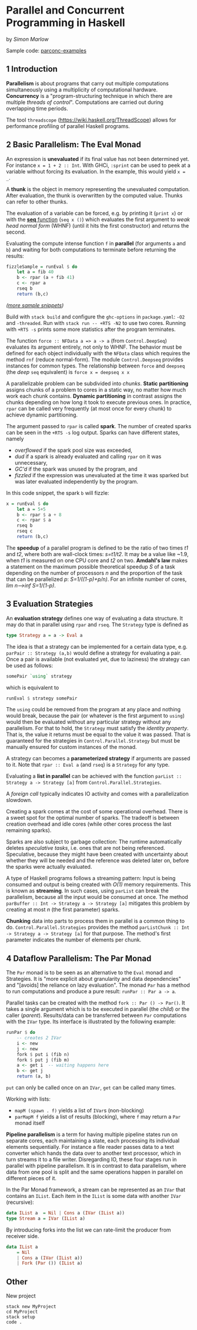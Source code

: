 # Parallel and Concurrent Programming in Haskell

by _Simon Marlow_

Sample code: [parconc-examples](https://github.com/simonmar/parconc-examples)

## 1 Introduction

**Parallelism** is about programs that carry out multiple computations simultaneously using a multiplicity of computational hardware. **Concurrency** is a "program-structuring technique in which there are multiple _threads of control_". Computations are carried out during overlapping time periods.

The tool `threadscope` (https://wiki.haskell.org/ThreadScope) allows for performance profiling of parallel Haskell programs.

## 2 Basic Parallelism: The Eval Monad

An expression is **unevaluated** if its final value has not been determined yet. For instance `x = 1 + 2 :: Int`. With GHCi, `:sprint` can be used to peek at a variable without forcing its evaluation. In the example, this would yield `x = _`.

A **thunk** is the object in memory representing the unevaluated computation. After evaluation, the thunk is overwritten by the computed value. Thunks can refer to other thunks.

The evaluation of a variable can be forced, e.g. by printing it (`print x`) or with the [**seq** function](https://wiki.haskell.org/Seq) (`seq x ()`) which evaluates the first argument to _weak head normal form_ (WHNF) (until it hits the first constructor) and returns the second.

Evaluating the compute intense function `f` in **parallel** (for arguments `a` and `b`) and waiting for both computations to terminate before returning the results:

```haskell
fizzleSample = runEval $ do
    let a = fib 40
    b <- rpar (a + fib 41)
    c <- rpar a
    rseq b
    return (b,c)
```

_([more sample snippets](https://github.com/simonmar/parconc-examples/blob/master/rpar.hs))_

Build with `stack build` and configure the `ghc-options` in `package.yaml`: `-O2` and `-threaded`. Run with `stack run -- +RTS -N2` to use two cores. Running with `+RTS -s` prints some more statistics after the program terminates.

The function `force :: NFData a => a -> a` (from `Control.DeepSeq`) evaluates its argument entirely, not only to WHNF. The behavior must be defined for each object individually with the `NFData` class which requires the method `rnf` (reduce normal-form). The module `Control.Deepseq` provides instances for common types. The relationship between `force` and `deepseq` (the _deep_ `seq` equivalent) is `force x = deepseq x x`

A parallelizable problem can be subdivided into _chunks_.  **Static partitioning** assigns chunks of a problem to cores in a static way, no matter how much work each chunk contains. **Dynamic partitioning** in contrast assigns the chunks depending on how long it took to execute previous ones. In practice, `rpar` can be called very frequently (at most once for every chunk) to achieve dynamic partitioning.

The argument passed to `rpar` is called **spark**. The number of created sparks can be seen in the `+RTS -s` log output. Sparks can have different states, namely

* _overflowed_ if the spark pool size was exceeded, 
* _dud_ if a spark is already evaluated and calling `rpar` on it was unnecessary,
* _GC'd_ if the spark was unused by the program, and
* _fizzled_ if the expression was unevaluated at the time it was sparked but was later evaluated independently by the program.

In this code snippet, the spark `b` will fizzle:

```haskell
x = runEval $ do
    let a = 5+5
    b <- rpar $ a + 8
    c <- rpar $ a
    rseq b
    rseq c
    return (b,c)
```

The **speedup** of a parallel program is defined to be the ratio of two times _t1_ and _t2_, where both are wall-clock times: _s=t1/t2_. It may be a value like ~1.9, when _t1_ is measured on one CPU core and _t2_ on two. **Amdahl's law** makes a statement on the maximum possible theoretical speedup _S_ of a task depending on the number of processors _n_ and the proportion of the task that can be parallelized _p_: _S=1/((1-p)+p/n)_. For an infinite number of cores, _lim n-->inf S=1/(1-p)_.

## 3 Evaluation Strategies

An **evaluation strategy** defines one way of evaluating a data structure. It may do that in parallel using `rpar` and `rseq`. The `Strategy` type is defined as

```haskell
type Strategy a = a -> Eval a
```

The idea is that a strategy can be implemented for a certain data type, e.g. `parPair :: Strategy (a,b)` would define a strategy for evaluating a pair. Once a pair is available (not evaluated yet, due to laziness) the strategy can be used as follows:

```haskell
somePair `using` strategy
```

which is equivalent to

```haskell
runEval $ strategy somePair
```

The `using` could be removed from the program at any place and nothing would break, because the pair (or whatever is the first argument to `using`) would then be evaluated without any particular strategy without any parallelism. For that to hold, the `Strategy` must satisfy the _identity property_. That is, the value it returns must be equal to the value it was passed. That is guaranteed for the strategies in `Control.Parallel.Strategy` but must be manually ensured for custom instances of the monad.

A strategy can becomes a **parameterized strategy** if arguments are passed to it. Note that `rpar :: Eval a` (and `rseq`) is a `Strategy` for any type.

Evaluating a **list in parallel** can be achieved with the function `parList :: Strategy a -> Strategy [a]` from `Control.Parallel.Strategies`.

A _foreign call_ typically indicates IO activity and comes with a parallelization slowdown.

Creating a spark comes at the cost of some operational overhead. There is a sweet spot for the optimal number of sparks. The tradeoff is between creation overhead and idle cores (while other cores process the last remaining sparks).

Sparks are also subject to garbage collection: The runtime automatically deletes _speculative tasks_, i.e. ones that are not being referenced. Speculative, because they might have been created with uncertainty about whether they will be needed and the reference was deleted later on, before the sparks were actually evaluated.

A type of Haskell programs follows a streaming pattern: Input is being consumed and output is being created with _O(1)_ memory requirements. This is known as **streaming**. In such cases, using `parList` can break the parallelism, because all the input would be consumed at once. The method `parBuffer :: Int -> Strategy a -> Strategy [a]` mitigates this problem by creating at most _n_ (the first parameter) sparks.

**Chunking** data into parts to process them in parallel is a common thing to do. `Control.Parallel.Strategies` provides the method `parListChunk :: Int -> Strategy a -> Strategy [a]` for that purpose. The method's first parameter indicates the number of elements per chunk. 

## 4 Dataflow Parallelism: The Par Monad

The `Par` monad is to be seen as an alternative to the `Eval` monad and Strategies. It is "more explicit about granularity and data dependencies" and "[avoids] the reliance on lazy evaluation". The monad `Par` has a method to run computations and produce a pure result: `runPar :: Par a -> a`.

Parallel tasks  can be created with the method `fork :: Par () -> Par()`. It takes a single argument which is to be executed in parallel (the _child_) or the caller (_parent_). Results/data can be transferred between `Par` computations with the `IVar` type. Its interface is illustrated by the following example:

```haskell
runPar $ do
    -- creates 2 IVar
    i <- new
    j <- new
    fork $ put i (fib n)
    fork $ put j (fib m)
    a <- get i  -- waiting happens here
    b <- get j
    return (a, b)
```

`put` can only be called once on an `IVar`, `get` can be called many times.

Working with lists:

* `mapM (spawn . f)` yields a list of `IVar`s (non-blocking)
* `parMapM f` yields a list of results (blocking), where `f` may return a `Par` monad itself

**Pipeline parallelism** is a term for having multiple pipeline states run on separate cores, each maintaining a state, each processing its individual elements sequentially. For instance a file reader passes data to a text converter which hands the data over to another text processor, which in turn streams it to a file writer. Disregarding IO, these four stages run in parallel with pipeline parallelism. It is in contrast to data parallelism, where data from one pool is split and the same operations happen in parallel on different pieces of it.

In the Par Monad framework, a stream can be represented as an `IVar` that contains an `IList`. Each item in the `IList` is some data with another `IVar` (recursive):

```haskell
data IList a  = Nil | Cons a (IVar (IList a))
type Stream a = IVar (IList a)
```

By introducing forks into the list we can rate-limit the producer from receiver side.
```haskell
data IList a
    = Nil
    | Cons a (IVar (IList a))
    | Fork (Par ()) (IList a)
```

## Other

New project
```
stack new MyProject
cd MyProject
stack setup
code .
```
